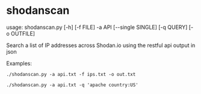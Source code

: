 # shodanscan

usage: shodanscan.py [-h] [-f FILE] -a API [--single SINGLE] [-q QUERY]
                     [-o OUTFILE]

Search a list of IP addresses across Shodan.io using the restful api output in json


Examples:

`./shodanscan.py -a api.txt -f ips.txt -o out.txt`

`./shodanscan.py -a api.txt -q 'apache country:US'`
